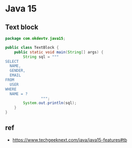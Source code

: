 # Java 15

## Text block
```java
package com.okdevtv.java15;

public class TextBlock {
    public static void main(String[] args) {
        String sql = """
SELECT
  NAME,
  GENDER,
  EMAIL
FROM
  USER
WHERE
  NAME = ?
                """;
        System.out.println(sql);
    }
}
```

## ref
* https://www.techgeeknext.com/java/java15-features#tb
